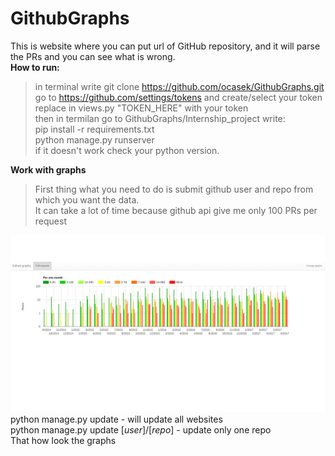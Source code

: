 # GithubGraphs
This is website where you can put url of GitHub repository, and it will parse the PRs and you can see what is wrong.<br/>
<b>How to run:</b>
>in terminal write git clone https://github.com/ocasek/GithubGraphs.git <br/>
go to https://github.com/settings/tokens and create/select your token<br/>
replace in views.py "TOKEN_HERE" with your token<br/>
then in termilan go to GithubGraphs/Internship_project write:<br/>
pip install -r requirements.txt<br/>
python manage.py runserver<br/>
if it doesn't work check your python version.

<b>Work with graphs</b><br>
> First thing what you need to do is submit github user and repo from which you want the data.<br/>
It can take a lot of time because github api give me only 100 PRs per request<br/>

![alt text](img.png)
python manage.py update - will update all websites <br/>
python manage.py update [*user*]/[*repo*] - update only one repo<br/> 
That how look the graphs
